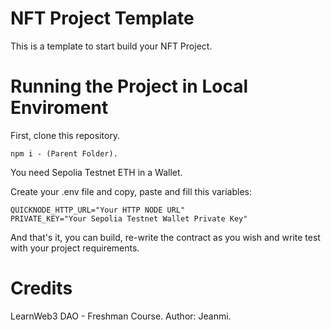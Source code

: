 # NFT Project Template

This is a template to start build your NFT Project.

# Running the Project in Local Enviroment

First, clone this repository.

```shell
npm i - (Parent Folder).
```

You need Sepolia Testnet ETH in a Wallet.

Create your .env file and copy, paste and fill this variables:

```shell
QUICKNODE_HTTP_URL="Your HTTP NODE URL"
PRIVATE_KEY="Your Sepolia Testnet Wallet Private Key"
```

And that's it, you can build, re-write the contract as you wish and write test with your project requirements.


# Credits
LearnWeb3 DAO - Freshman Course.
Author: Jeanmi.

